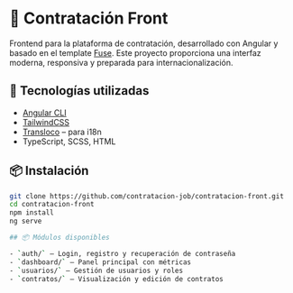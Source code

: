 # 🧾 Contratación Front

Frontend para la plataforma de contratación, desarrollado con Angular y basado en el template [Fuse](https://fusetheme.com/). Este proyecto proporciona una interfaz moderna, responsiva y preparada para internacionalización.

## 🚀 Tecnologías utilizadas

- [Angular CLI](https://angular.io/)
- [TailwindCSS](https://tailwindcss.com/)
- [Transloco](https://ngneat.github.io/transloco/) – para i18n
- TypeScript, SCSS, HTML

## 📦 Instalación

```bash
git clone https://github.com/contratacion-job/contratacion-front.git
cd contratacion-front
npm install
ng serve

## 📦 Módulos disponibles

- `auth/` – Login, registro y recuperación de contraseña
- `dashboard/` – Panel principal con métricas
- `usuarios/` – Gestión de usuarios y roles
- `contratos/` – Visualización y edición de contratos

